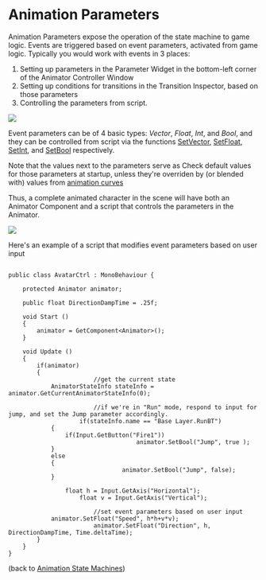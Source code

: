 Animation Parameters
====================


Animation Parameters expose the operation of the state machine to game logic. Events are triggered based on event parameters, activated from game logic. Typically you would work with events in 3 places:

1. Setting up parameters in the <span class=inspector>Parameter Widget</span> in the bottom-left corner of the <span class=inspector>Animator Controller Window</span>
1. Setting up conditions for transitions in the <span class=inspector>Transition Inspector</span>, based on those parameters
1. Controlling the parameters from script.


![](http://docwiki.hq.unity3d.com/uploads/Main/MecanimEvents.png)  

Event parameters can be of 4 basic types: _Vector_, _Float_, _Int_, and _Bool_, and they can be controlled from script via the functions [SetVector](ScriptRef:Animator.SetVector.html), [SetFloat](ScriptRef:Animator.SetFloat.html), [SetInt](ScriptRef:Animator.SetInt.html), and [SetBool](ScriptRef:SetBool.html) respectively.

Note that the values next to the parameters serve as Check default values for those parameters at startup, unless they're overriden by (or blended with) values from [animation curves](AnimatorCurves.md)

Thus, a complete animated character in the scene will have both an <span class=component>Animator Component</span> and a script that controls the parameters in the Animator. 


![](http://docwiki.hq.unity3d.com/uploads/Main/MecanimAnimatorAndScript.png)  

Here's an example of a script that modifies event parameters based on user input

````

public class AvatarCtrl : MonoBehaviour {
	
	protected Animator animator;
	
	public float DirectionDampTime = .25f;
				
	void Start () 
	{
		animator = GetComponent<Animator>();
	}
    
	void Update () 
	{
		if(animator)
		{
                        //get the current state
			AnimatorStateInfo stateInfo = animator.GetCurrentAnimatorStateInfo(0);
			
                        //if we're in "Run" mode, respond to input for jump, and set the Jump parameter accordingly. 
        	        if(stateInfo.name == "Base Layer.RunBT")
			{
				if(Input.GetButton("Fire1")) 
                                    animator.SetBool("Jump", true );
			}
			else
			{
            	                animator.SetBool("Jump", false);				
			}
		
         		float h = Input.GetAxis("Horizontal");
                	float v = Input.GetAxis("Vertical");
			
                        //set event parameters based on user input
			animator.SetFloat("Speed", h*h+v*v);
                        animator.SetFloat("Direction", h, DirectionDampTime, Time.deltaTime);
		}		
	}   		  
}

````

(back to [Animation State Machines](AnimationStateMachines.md))
